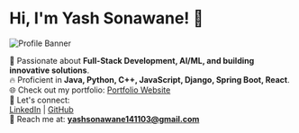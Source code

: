 # Hi, I'm Yash Sonawane! 👋

![Profile Banner]([https://your-image-link.co](https://private-user-images.githubusercontent.com/102161069/427922256-b6bf0f18-62f1-4319-bcfc-7080bad2065e.jpg?jwt=eyJhbGciOiJIUzI1NiIsInR5cCI6IkpXVCJ9.eyJpc3MiOiJnaXRodWIuY29tIiwiYXVkIjoicmF3LmdpdGh1YnVzZXJjb250ZW50LmNvbSIsImtleSI6ImtleTUiLCJleHAiOjE3NDMxNTA2NDksIm5iZiI6MTc0MzE1MDM0OSwicGF0aCI6Ii8xMDIxNjEwNjkvNDI3OTIyMjU2LWI2YmYwZjE4LTYyZjEtNDMxOS1iY2ZjLTcwODBiYWQyMDY1ZS5qcGc_WC1BbXotQWxnb3JpdGhtPUFXUzQtSE1BQy1TSEEyNTYmWC1BbXotQ3JlZGVudGlhbD1BS0lBVkNPRFlMU0E1M1BRSzRaQSUyRjIwMjUwMzI4JTJGdXMtZWFzdC0xJTJGczMlMkZhd3M0X3JlcXVlc3QmWC1BbXotRGF0ZT0yMDI1MDMyOFQwODI1NDlaJlgtQW16LUV4cGlyZXM9MzAwJlgtQW16LVNpZ25hdHVyZT01ZDZkYjMyMDQ0ZjA2OTIyOTA2NDkxNDI2NjJiNWIyYWM2ZWNkNmRkNGE1MzEwNWQwYjU4ZmUwN2ZhNzEwNDYwJlgtQW16LVNpZ25lZEhlYWRlcnM9aG9zdCJ9.vCdIzn1TVT0JAxh9MKhuSbe-LuUoQHEE2B7Bu8J-lyI)m)

🚀 Passionate about **Full-Stack Development, AI/ML, and building innovative solutions**.  
🔥 Proficient in **Java, Python, C++, JavaScript, Django, Spring Boot, React**.  
🌐 Check out my portfolio: [Portfolio Website](https://yashsonawane14.github.io/Portfolio/)  
💬 Let's connect:  
[LinkedIn](https://linkedin.com/in/yash-sonawane1411) | [GitHub](https://github.com/yashsonawane14)  
📧 Reach me at: **yashsonawane141103@gmail.com**  

